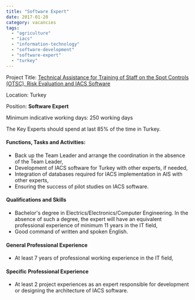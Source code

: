```yaml
---
title: "Software Expert"
date: 2017-01-20
category: vacancies
tags: 
  - "agriculture"
  - "iacs"
  - "information-technology"
  - "software-development"
  - "software-expert"
  - "turkey"
---
```


Project Title: [Technical Assistance for Training of Staff on the Spot Controls (OTSC), Risk Evaluation and IACS Software](http://epm.lv/shortlist-ta-for-training-of-staff-for-otsc-risk-evaluation-and-iacs-software-in-turkey/)

Location: Turkey

Position: **Software Expert**

Minimum indicative working days: 250 working days

The Key Experts should spend at last 85% of the time in Turkey.

#### Functions, Tasks and Activities:

- Back up the Team Leader and arrange the coordination in the absence of the Team Leader,
- Development of IACS software for Turkey with other experts, if needed,
- Integration of databases required for IACS implementation in AIS with other experts,
- Ensuring the success of pilot studies on IACS software.

#### Qualifications and Skills

- Bachelor's degree in Electrics/Electronics/Computer Engineering. In the absence of such a degree, the expert will have an equivalent professional experience of minimum 11 years in the IT field,
- Good command of written and spoken English.

#### General Professional Experience

- At least 7 years of professional working experience in the IT field,

#### Specific Professional Experience

- At least 2 project experiences as an expert responsible for development or designing the architecture of IACS software.
